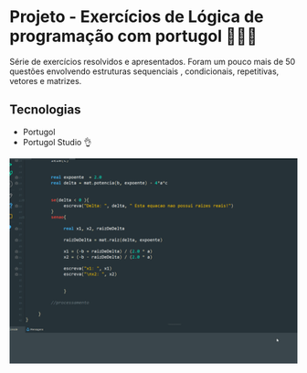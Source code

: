 # Projeto - Exercícios de Lógica de programação com portugol 🧠🤯😬

Série de exercícios resolvidos e apresentados. Foram um pouco mais de 50 questões envolvendo estruturas sequenciais , condicionais, repetitivas, vetores e matrizes.

## Tecnologias

- Portugol
- Portugol Studio 👌

<img src="tela.gif" alt="Gif de uma página curriculum">

